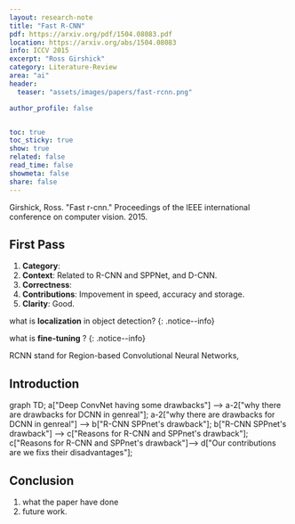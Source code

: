 ```yaml
---
layout: research-note
title: "Fast R-CNN"
pdf: https://arxiv.org/pdf/1504.08083.pdf
location: https://arxiv.org/abs/1504.08083
info: ICCV 2015
excerpt: "Ross Girshick"
category: Literature-Review
area: "ai"
header:
  teaser: "assets/images/papers/fast-rcnn.png"

author_profile: false


toc: true
toc_sticky: true
show: true
related: false
read_time: false
showmeta: false
share: false
---
```

Girshick, Ross. "Fast r-cnn." Proceedings of the IEEE international conference on computer vision. 2015.

 
## First Pass

1. **Category**: 
2. **Context**: Related to R-CNN and SPPNet, and D-CNN.
3. **Correctness**:   
4. **Contributions**: Impovement in speed, accuracy and storage.
5. **Clarity**: Good.

what is **localization** in object detection?
{: .notice--info}

what is **fine-tuning** ?
{: .notice--info}

RCNN stand for Region-based Convolutional Neural Networks, 

## Introduction

<div class="mermaid">
graph TD;
    a["Deep ConvNet having some drawbacks"] --> a-2["why there are drawbacks for DCNN in genreal"];
    a-2["why there are drawbacks for DCNN in genreal"] --> b["R-CNN SPPnet's drawback"];
    b["R-CNN SPPnet's drawback"] --> c["Reasons for R-CNN and SPPnet's drawback"];
    c["Reasons for R-CNN and SPPnet's drawback"]--> d["Our contributions are we fixs their disadvantages"];
</div>

## Conclusion
1. what the paper have done
2. future work.